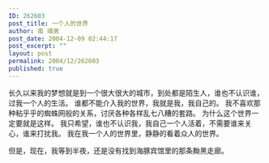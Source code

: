 ```yaml
---
ID: 262603
post_title: 一个人的世界
author: 南 靖男
post_date: 2004-12-09 02:44:17
post_excerpt: ""
layout: post
permalink: 2004/12/262603
published: true
---
```

长久以来我的梦想就是到一个很大很大的城市，到处都是陌生人，谁也不认识谁，过我一个人的生活。
谁都不能介入我的世界，我就是我，我自己的。
我不喜欢那种粘乎乎的蜘蛛网般的关系，讨厌各种各样乱七八糟的套路。
为什么这个世界一定要就是这样。
我只希望，谁也不认识我，我自己一个人活着，不需要谁来关心，谁来打扰我。
我在我一个人的世界里，静静的看着众人的世界。

但是，现在，我等到半夜，还是没有找到海豚宾馆里的那条黝黑走廊。